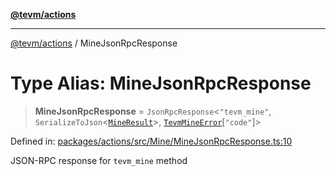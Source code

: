 [**@tevm/actions**](../README.md)

***

[@tevm/actions](../globals.md) / MineJsonRpcResponse

# Type Alias: MineJsonRpcResponse

> **MineJsonRpcResponse** = `JsonRpcResponse`\<`"tevm_mine"`, `SerializeToJson`\<[`MineResult`](MineResult.md)\>, [`TevmMineError`](TevmMineError.md)\[`"code"`\]\>

Defined in: [packages/actions/src/Mine/MineJsonRpcResponse.ts:10](https://github.com/evmts/tevm-monorepo/blob/main/packages/actions/src/Mine/MineJsonRpcResponse.ts#L10)

JSON-RPC response for `tevm_mine` method
